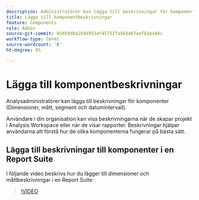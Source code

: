 ```yaml
---
description: Administratörer kan lägga till beskrivningar för komponenter med antingen rapportsviten eller datamappningslistan.
title: Lägga till komponentbeskrivningar
feature: Components
role: Admin
source-git-commit: 85d59d0a2b94953af457527a56d46faefb3ea94c
workflow-type: tm+mt
source-wordcount: '0'
ht-degree: 0%

---
```


# Lägga till komponentbeskrivningar

Analysadministratörer kan lägga till beskrivningar för komponenter (Dimensioner, mått, segment och datumintervall)<!-- either within the Report Suite or using the Data Dictionary directly within Analysis Workspace-->.

Användare i din organisation kan visa beskrivningarna när de skapar projekt i Analysis Workspace eller när de visar rapporter. Beskrivningar hjälper användarna att förstå hur de olika komponenterna fungerar på bästa sätt.

## Lägga till beskrivningar till komponenter i en Report Suite

I följande video beskrivs hur du lägger till dimensioner och måttbeskrivningar i en Report Suite:

>[!VIDEO](https://video.tv.adobe.com/v/25453/?quality=12)

<!--
## Add descriptions to components in Analysis Workspace (using the Data Dictionary) {#add-descriptions}

{{release-limited-testing-section}}

The Data Dictionary in Analysis Workspace helps both users and administrators keep track of and better understand the components in their Analytics environment. This includes the ability for Analytics administrators to add component descriptions directly within Analysis Workspace. 

For information about adding a component description in the data dictionary, see [Edit component entries in the Data Dictionary](/help/analyze/analysis-workspace/components/data-dictionary/edit-entries-data-dictionary.md).

For general information about the Data Dictionary, see [Data Dictionary overview](/help/analyze/analysis-workspace/components/data-dictionary/data-dictionary-overview.md).
-->
